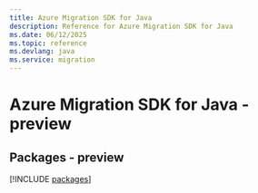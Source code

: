```yaml
---
title: Azure Migration SDK for Java
description: Reference for Azure Migration SDK for Java
ms.date: 06/12/2025
ms.topic: reference
ms.devlang: java
ms.service: migration
---
```

# Azure Migration SDK for Java - preview
## Packages - preview
[!INCLUDE [packages](migration-index.md)]
